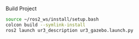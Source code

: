 Build Project

```bash
source ~/ros2_ws/install/setup.bash
colcon build --symlink-install
ros2 launch ur3_description ur3_gazebo.launch.py
```